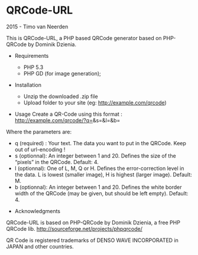 # QRCode-URL 

2015 - Timo van Neerden


This is QRCode-URL, a PHP based QRCode generator based on PHP-QRCode by Dominik Dzienia.


- Requirements
  * PHP 5.3
  * PHP GD (for image generation);

- Installation
  * Unzip the downloaded .zip file
  * Upload folder to your site (eg: http://example.com/qrcode)


- Usage
Create a QR-Code using this format : http://example.com/qrcode/?q=<DataText>&s=<size>&l=<level>&b=<border-size>

Where the parameters are:
  * q (required) : Your text. The data you want to put in the QRCode. Keep out of url-encoding !
  * s (optionnal): An integer between 1 and 20. Defines the size of the “pixels” in the QRCode. Default: 4.
  * l (optionnal): One of L, M, Q or H. Defines the error-correction level in the data. L is lowest (smaller image), H is highest (larger image). Default: M.
  * b (optionnal): An integer between 1 and 20. Defines the white border width of the QRCode (may be given, but should be left empty). Default: 4.


- Acknowledgments

QRCode-URL is based on PHP-QRCode by Dominik Dzienia, a free PHP QRCode lib.
http://sourceforge.net/projects/phpqrcode/

QR Code is registered trademarks of DENSO WAVE INCORPORATED in JAPAN and other
countries.
